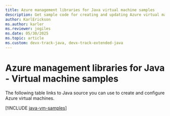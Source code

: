 ```yaml
---
title: Azure management libraries for Java virtual machine samples
description: Get sample code for creating and updating Azure virtual machines using the Azure management libraries for Java.
author: KarlErickson
ms.author: karler
ms.reviewer: jogiles
ms.date: 05/30/2025
ms.topic: article
ms.custom: devx-track-java, devx-track-extended-java
---
```


# Azure management libraries for Java - Virtual machine samples

The following table links to Java source you can use to create and configure Azure virtual machines.

[!INCLUDE [java-vm-samples](includes/java-vm-samples.md)]
